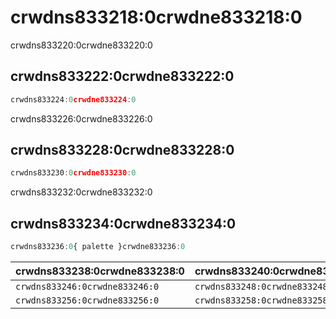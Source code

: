 # crwdns833218:0crwdne833218:0

<p class="description">crwdns833220:0crwdne833220:0</p>

## crwdns833222:0crwdne833222:0

```jsx
crwdns833224:0crwdne833224:0
```

crwdns833226:0crwdne833226:0

## crwdns833228:0crwdne833228:0

```jsx
crwdns833230:0crwdne833230:0
```

crwdns833232:0crwdne833232:0

## crwdns833234:0crwdne833234:0

```js
crwdns833236:0{ palette }crwdne833236:0
```

| crwdns833238:0crwdne833238:0   | crwdns833240:0crwdne833240:0   | crwdns833242:0crwdne833242:0   | crwdns833244:0crwdne833244:0                                   |
|:------------------------------ |:------------------------------ |:------------------------------ |:-------------------------------------------------------------- |
| `crwdns833246:0crwdne833246:0` | `crwdns833248:0crwdne833248:0` | `crwdns833250:0crwdne833250:0` | [`crwdns833254:0crwdne833254:0`](crwdns833252:0crwdne833252:0) |
| `crwdns833256:0crwdne833256:0` | `crwdns833258:0crwdne833258:0` | `crwdns833260:0crwdne833260:0` | [`crwdns833264:0crwdne833264:0`](crwdns833262:0crwdne833262:0) |